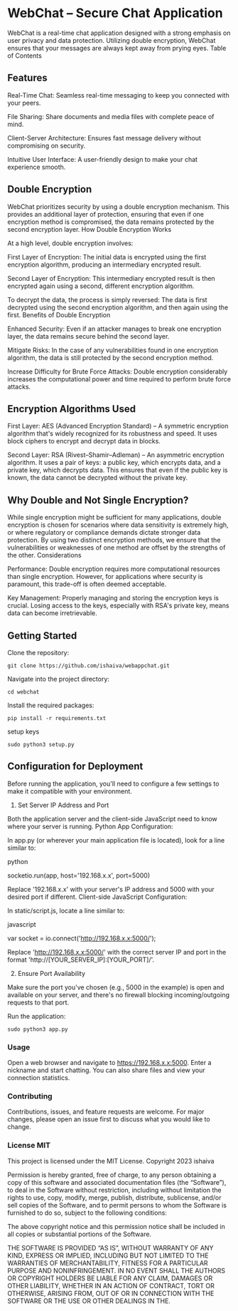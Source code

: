 
# WebChat – Secure Chat Application

WebChat is a real-time chat application designed with a strong emphasis on user privacy and data protection. Utilizing double encryption, WebChat ensures that your messages are always kept away from prying eyes.
Table of Contents

## Features

  Real-Time Chat: Seamless real-time messaging to keep you connected with your peers.
  
  File Sharing: Share documents and media files with complete peace of mind.

  Client-Server Architecture: Ensures fast message delivery without compromising on security.

  Intuitive User Interface: A user-friendly design to make your chat experience smooth.

## Double Encryption

WebChat prioritizes security by using a double encryption mechanism. This provides an additional layer of protection, ensuring that even if one encryption method is compromised, the data remains protected by the second encryption layer.
How Double Encryption Works

At a high level, double encryption involves:

First Layer of Encryption: The initial data is encrypted using the first encryption algorithm, producing an intermediary encrypted result.

Second Layer of Encryption: This intermediary encrypted result is then encrypted again using a second, different encryption algorithm.

To decrypt the data, the process is simply reversed: The data is first decrypted using the second encryption algorithm, and then again using the first.
Benefits of Double Encryption

Enhanced Security: Even if an attacker manages to break one encryption layer, the data remains secure behind the second layer.

Mitigate Risks: In the case of any vulnerabilities found in one encryption algorithm, the data is still protected by the second encryption method.

Increase Difficulty for Brute Force Attacks: Double encryption considerably increases the computational power and time required to perform brute force attacks.

## Encryption Algorithms Used

First Layer: AES (Advanced Encryption Standard) – A symmetric encryption algorithm that's widely recognized for its robustness and speed. It uses block ciphers to encrypt and decrypt data in blocks.

Second Layer: RSA (Rivest–Shamir–Adleman) – An asymmetric encryption algorithm. It uses a pair of keys: a public key, which encrypts data, and a private key, which decrypts data. This ensures that even if the public key is known, the data cannot be decrypted without the private key.

## Why Double and Not Single Encryption?

While single encryption might be sufficient for many applications, double encryption is chosen for scenarios where data sensitivity is extremely high, or where regulatory or compliance demands dictate stronger data protection. By using two distinct encryption methods, we ensure that the vulnerabilities or weaknesses of one method are offset by the strengths of the other.
Considerations

Performance: Double encryption requires more computational resources than single encryption. However, for applications where security is paramount, this trade-off is often deemed acceptable.

Key Management: Properly managing and storing the encryption keys is crucial. Losing access to the keys, especially with RSA's private key, means data can become irretrievable.

## Getting Started

Clone the repository:

    git clone https://github.com/ishaiva/webappchat.git

Navigate into the project directory:

    cd webchat

Install the required packages:

    pip install -r requirements.txt

setup keys

    sudo python3 setup.py

## Configuration for Deployment

Before running the application, you'll need to configure a few settings to make it compatible with your environment.
1. Set Server IP Address and Port

Both the application server and the client-side JavaScript need to know where your server is running.
Python App Configuration:

In app.py (or wherever your main application file is located), look for a line similar to:

python

  socketio.run(app, host='192.168.x.x', port=5000)

Replace '192.168.x.x' with your server's IP address and 5000 with your desired port if different.
Client-side JavaScript Configuration:

In static/script.js, locate a line similar to:

javascript

  var socket = io.connect('http://192.168.x.x:5000/');

Replace 'http://192.168.x.x:5000/' with the correct server IP and port in the format 'http://[YOUR_SERVER_IP]:[YOUR_PORT]/'.

2. Ensure Port Availability

Make sure the port you've chosen (e.g., 5000 in the example) is open and available on your server, and there's no firewall blocking incoming/outgoing requests to that port.

Run the application:

    sudo python3 app.py

### Usage

Open a web browser and navigate to https://192.168.x.x:5000. 
Enter a nickname and start chatting. You can also share files and view your connection statistics.

### Contributing

Contributions, issues, and feature requests are welcome. For major changes, please open an issue first to discuss what you would like to change.

### License MIT

This project is licensed under the MIT License.
Copyright 2023 ishaiva

Permission is hereby granted, free of charge, to any person obtaining a copy of this software and associated documentation files (the “Software”), to deal in the Software without restriction, including without limitation the rights to use, copy, modify, merge, publish, distribute, sublicense, and/or sell copies of the Software, and to permit persons to whom the Software is furnished to do so, subject to the following conditions:

The above copyright notice and this permission notice shall be included in all copies or substantial portions of the Software.

THE SOFTWARE IS PROVIDED “AS IS”, WITHOUT WARRANTY OF ANY KIND, EXPRESS OR IMPLIED, INCLUDING BUT NOT LIMITED TO THE WARRANTIES OF MERCHANTABILITY, FITNESS FOR A PARTICULAR PURPOSE AND NONINFRINGEMENT. IN NO EVENT SHALL THE AUTHORS OR COPYRIGHT HOLDERS BE LIABLE FOR ANY CLAIM, DAMAGES OR OTHER LIABILITY, WHETHER IN AN ACTION OF CONTRACT, TORT OR OTHERWISE, ARISING FROM, OUT OF OR IN CONNECTION WITH THE SOFTWARE OR THE USE OR OTHER DEALINGS IN THE.

